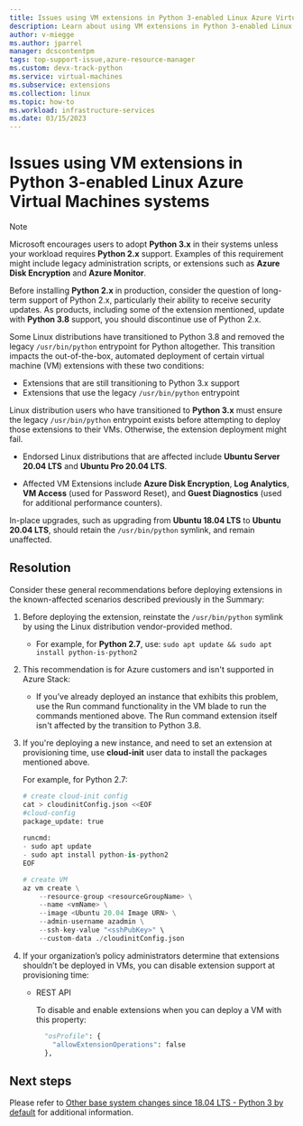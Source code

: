 ```yaml
---
title: Issues using VM extensions in Python 3-enabled Linux Azure Virtual Machines systems 
description: Learn about using VM extensions in Python 3-enabled Linux systems
author: v-miegge
ms.author: jparrel
manager: dcscontentpm
tags: top-support-issue,azure-resource-manager
ms.custom: devx-track-python
ms.service: virtual-machines
ms.subservice: extensions
ms.collection: linux
ms.topic: how-to
ms.workload: infrastructure-services
ms.date: 03/15/2023
---
```


# Issues using VM extensions in Python 3-enabled Linux Azure Virtual Machines systems

> [!NOTE]
> Microsoft encourages users to adopt **Python 3.x** in their systems unless your workload requires **Python 2.x** support. Examples of this requirement might include legacy administration scripts, or extensions such as **Azure Disk Encryption** and **Azure Monitor**.
>
> Before installing **Python 2.x** in production, consider the question of long-term support of Python 2.x, particularly their ability to receive security updates. As products, including some of the extension mentioned, update with **Python 3.8** support, you should discontinue use of Python 2.x.

Some Linux distributions have transitioned to Python 3.8 and removed the legacy `/usr/bin/python` entrypoint for Python altogether. This transition impacts the out-of-the-box, automated deployment of certain virtual machine (VM) extensions with these two conditions:

- Extensions that are still transitioning to Python 3.x support
- Extensions that use the legacy `/usr/bin/python` entrypoint

Linux distribution users who have transitioned to **Python 3.x** must ensure the legacy `/usr/bin/python` entrypoint exists before attempting to deploy those extensions to their VMs. Otherwise, the extension deployment might fail. 

- Endorsed Linux distributions that are affected include **Ubuntu Server 20.04 LTS** and **Ubuntu Pro 20.04 LTS**.

- Affected VM Extensions include **Azure Disk Encryption**, **Log Analytics**, **VM Access** (used for Password Reset), and **Guest Diagnostics** (used for additional performance counters).

In-place upgrades, such as upgrading from **Ubuntu 18.04 LTS** to **Ubuntu 20.04 LTS**, should retain the `/usr/bin/python` symlink, and remain unaffected.

## Resolution

Consider these general recommendations before deploying extensions in the known-affected scenarios described previously in the Summary:

1. Before deploying the extension, reinstate the `/usr/bin/python` symlink by using the Linux distribution vendor-provided method.

   - For example, for **Python 2.7**, use: `sudo apt update && sudo apt install python-is-python2`

1. This recommendation is for Azure customers and isn't supported in Azure Stack:

   - If you’ve already deployed an instance that exhibits this problem, use the Run command functionality in the VM blade to run the commands mentioned above. The Run command extension itself isn't affected by the transition to Python 3.8.

1. If you're deploying a new instance, and need to set an extension at provisioning time, use **cloud-init** user data to install the packages mentioned above.

   For example, for Python 2.7:

   ```python
   # create cloud-init config
   cat > cloudinitConfig.json <<EOF
   #cloud-config
   package_update: true
    
   runcmd:
   - sudo apt update
   - sudo apt install python-is-python2 
   EOF

   # create VM
   az vm create \
       --resource-group <resourceGroupName> \
       --name <vmName> \
       --image <Ubuntu 20.04 Image URN> \
       --admin-username azadmin \
       --ssh-key-value "<sshPubKey>" \
       --custom-data ./cloudinitConfig.json
   ```

1. If your organization’s policy administrators determine that extensions shouldn’t be deployed in VMs, you can disable extension support at provisioning time:

   - REST API

     To disable and enable extensions when you can deploy a VM with this property:

     ```python
       "osProfile": {
         "allowExtensionOperations": false
       },
     ```

## Next steps

Please refer to [Other base system changes since 18.04 LTS - Python 3 by default](https://wiki.ubuntu.com/FocalFossa/ReleaseNotes#Python3_by_default) for additional information.
